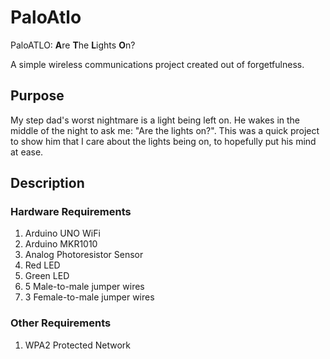 # PaloAtlo
PaloATLO: **A**re **T**he **L**ights **O**n?

A simple wireless communications project created out of forgetfulness.

## Purpose
My step dad's worst nightmare is a light being left on. He wakes in the middle of the night to ask me: "Are the lights on?". This was a quick project to show him that I care about the lights being on, to hopefully put his mind at ease.

## Description
### Hardware Requirements
1. Arduino UNO WiFi
2. Arduino MKR1010
3. Analog Photoresistor Sensor
4. Red LED
5. Green LED
6. 5 Male-to-male jumper wires
7. 3 Female-to-male jumper wires
### Other Requirements
1. WPA2 Protected Network
